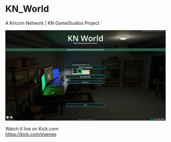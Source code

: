 # KN_World
A Kricom Network | KN GameStudios Project

![alt text](https://github.com/Eveneo/KN_World/blob/main/KN_World_Main_Menu_Preview_beta_v.0.0.0.png)

Watch it live on Kick.com<br />
https://kick.com/eveneo
